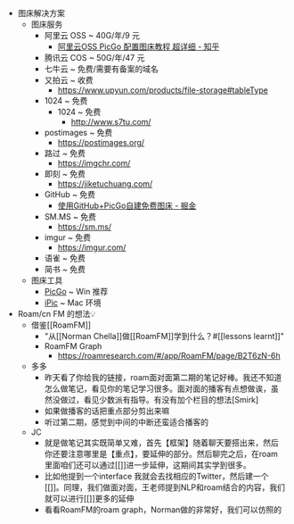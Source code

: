 - 图床解决方案
    - 图床服务
        - 阿里云 OSS ~ 40G/年/9 元
            - [阿里云OSS PicGo 配置图床教程 超详细 - 知乎](https://zhuanlan.zhihu.com/p/104152479)
        - 腾讯云 COS ~ 50G/年/47 元
        - 七牛云 ~ 免费/需要有备案的域名
        - 又拍云 ~ 收费
            - https://www.upyun.com/products/file-storage#tableType
        - 1024 ~ 免费
            - 1024 ~ 免费
                - http://www.s7tu.com/
        - postimages ~ 免费
            - https://postimages.org/
        - 路过 ~ 免费
            - https://imgchr.com/
        - 即刻 ~ 免费
            - https://jiketuchuang.com/
        - GitHub ~ 免费
            - [使用GitHub+PicGo自建免费图床 - 掘金](https://juejin.im/post/6844904078468710413)
        - SM.MS ~ 免费
            - https://sm.ms/
        - imgur ~ 免费
            - https://imgur.com/
        - 语雀 ~ 免费
        - 简书 ~ 免费
    - 图床工具
        - [PicGo](https://github.com/Molunerfinn/PicGo) ~ Win 推荐
        - [iPic](https://apps.apple.com/cn/app/ipic-markdown-%E5%9B%BE%E5%BA%8A-%E6%96%87%E4%BB%B6%E4%B8%8A%E4%BC%A0%E5%B7%A5%E5%85%B7/id1101244278?mt=12) ~ Mac 环境
- Roam/cn FM 的想法💡
    - 借鉴[[RoamFM]]
        - "从[[Norman Chella]]做[[RoamFM]]学到什么？#[[lessons learnt]]"
        - RoamFM Graph 
            - https://roamresearch.com/#/app/RoamFM/page/B2T6zN-6h
    - 多多
        - 昨天看了你给我的链接，roam面对面第二期的笔记好棒。我还不知道怎么做笔记，看见你的笔记学习很多。面对面的播客有点想做诶，虽然没做过，看见少数派有指导。有没有加个栏目的想法[Smirk]
        - 如果做播客的话把重点部分剪出来嘛
        - 听过第二期，感觉到中间的中断还蛮适合播客的
    - JC
        - 就是做笔记其实既简单又难，首先【框架】随着聊天要搭出来，然后你还要注意哪里是【重点】，要延伸的部分。然后聊完之后，在roam里面咱们还可以通过[[]]进一步延伸，这期间其实学到很多。
        - 比如他提到一个interface 我就会去找相应的Twitter，然后建一个[[]]。同理，我们做面对面，王老师提到NLP和roam结合的内容，我们就可以进行[[]]更多的延伸
        - 看看RoamFM的roam graph，Norman做的非常好，我们可以仿照的
